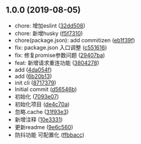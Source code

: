 ## 1.0.0 (2019-08-05)

* chore: 增加eslint ([32dd508](https://git.guahao-inc.com/ai-open-source/ai-axios/commits/32dd508))
* chore: 新增husky ([f5f7310](https://git.guahao-inc.com/ai-open-source/ai-axios/commits/f5f7310))
* chore(package.json): add commitizen ([eb1f39f](https://git.guahao-inc.com/ai-open-source/ai-axios/commits/eb1f39f))
* fix: package.json 入口调整 ([c551616](https://git.guahao-inc.com/ai-open-source/ai-axios/commits/c551616))
* fix: 修复promise参数问题 ([29407ba](https://git.guahao-inc.com/ai-open-source/ai-axios/commits/29407ba))
* feat: 新增请求重连功能 ([3804278](https://git.guahao-inc.com/ai-open-source/ai-axios/commits/3804278))
* add ([4da054f](https://git.guahao-inc.com/ai-open-source/ai-axios/commits/4da054f))
* add ([6b20b13](https://git.guahao-inc.com/ai-open-source/ai-axios/commits/6b20b13))
* init cli ([8717379](https://git.guahao-inc.com/ai-open-source/ai-axios/commits/8717379))
* Initial commit ([d56546b](https://git.guahao-inc.com/ai-open-source/ai-axios/commits/d56546b))
* 初始化 ([7093e07](https://git.guahao-inc.com/ai-open-source/ai-axios/commits/7093e07))
* 初始化项目 ([de4c70a](https://git.guahao-inc.com/ai-open-source/ai-axios/commits/de4c70a))
* 忽略.cache ([31f93e3](https://git.guahao-inc.com/ai-open-source/ai-axios/commits/31f93e3))
* 新增注释 ([10e3331](https://git.guahao-inc.com/ai-open-source/ai-axios/commits/10e3331))
* 更新readme ([9e6c560](https://git.guahao-inc.com/ai-open-source/ai-axios/commits/9e6c560))
* 防抖功能 可配置化 ([ffbbacc](https://git.guahao-inc.com/ai-open-source/ai-axios/commits/ffbbacc))



